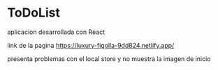 # ToDoList

aplicacion desarrollada con React

link de la pagina https://luxury-figolla-9dd824.netlify.app/

presenta problemas con el local store y no muestra la imagen de inicio

